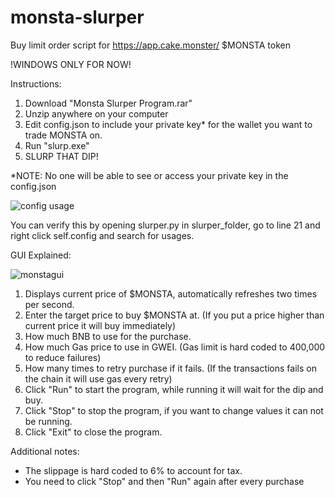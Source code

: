 # monsta-slurper
Buy limit order script for https://app.cake.monster/ $MONSTA token

!WINDOWS ONLY FOR NOW!

Instructions:
1. Download "Monsta Slurper Program.rar"
2. Unzip anywhere on your computer
3. Edit config.json to include your private key* for the wallet you want to trade MONSTA on.
4. Run "slurp.exe"
5. SLURP THAT DIP!

*NOTE: No one will be able to see or access your private key in the config.json

![config usage](https://user-images.githubusercontent.com/90290113/138597240-5058bf31-a5b4-4096-99cd-4fc10c7662ec.JPG)

You can verify this by opening slurper.py in slurper_folder, go to line 21 and right click self.config and search for usages.



GUI Explained:

![monstagui](https://user-images.githubusercontent.com/90290113/138597137-983177e3-6b74-47ca-9675-85cbdd72b63b.png)

1. Displays current price of $MONSTA, automatically refreshes two times per second.
2. Enter the target price to buy $MONSTA at. (If you put a price higher than current price it will buy immediately)
3. How much BNB to use for the purchase.
4. How much Gas price to use in GWEI. (Gas limit is hard coded to 400,000 to reduce failures)
5. How many times to retry purchase if it fails. (If the transactions fails on the chain it will use gas every retry)
6. Click "Run" to start the program, while running it will wait for the dip and buy.
7. Click "Stop" to stop the program, if you want to change values it can not be running.
8. Click "Exit" to close the program.




Additional notes:
- The slippage is hard coded to 6% to account for tax.
- You need to click "Stop" and then "Run" again after every purchase

